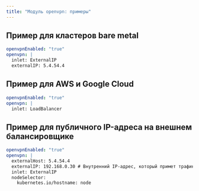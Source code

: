 ```yaml
---
title: "Модуль openvpn: примеры"
---
```


## Пример для кластеров bare metal

```yaml
openvpnEnabled: "true"
openvpn: |
  inlet: ExternalIP
  externalIP: 5.4.54.4
```

## Пример для AWS и Google Cloud

```yaml
openvpnEnabled: "true"
openvpn: |
  inlet: LoadBalancer
```

## Пример для публичного IP-адреса на внешнем балансировщике

```yaml
openvpnEnabled: "true"
openvpn: |
  externalHost: 5.4.54.4
  externalIP: 192.168.0.30 # Внутренний IP-адрес, который примет трафик от внешнего балансировщика.
  inlet: ExternalIP
  nodeSelector:
    kubernetes.io/hostname: node
```
